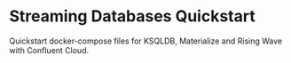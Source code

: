 # Streaming Databases Quickstart

Quickstart docker-compose files for KSQLDB, Materialize and Rising Wave with Confluent Cloud.
